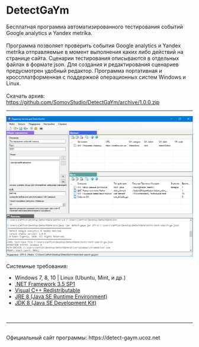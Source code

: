 # DetectGaYm
Бесплатная программа автоматизированного тестирования событий Google analytics и Yandex metrika.
<br>
<br>
Программа позволяет проверить события Google analytics и Yandex metrika отправляемые в момент выполнения каких либо действий на странице сайта.
Сценарии тестирования описываются в отдельных файлах в формате json. Для создания и редактирования сценариев предусмотрен удобный редактор.
Программа портативная и кроссплатформенная с поддержкой операционных систем Windows и Linux.
<br>
<br>
Скачать архив: https://github.com/SomovStudio/DetectGaYm/archive/1.0.0.zip

<hr>

<p align="center">
  <img src="https://github.com/SomovStudio/DetectGaYm/blob/master/web-site/img/editor-windows.png" alt="DetectGaYm">
</p>

Системные требования: 
<br>
<p>
<ul>
<li>Windows 7, 8, 10 | Linux (Ubuntu, Mint, и др.)</li>
<li><a href="https://www.microsoft.com/ru-ru/download/details.aspx?id=22" target="_blank">.NET Framework 3.5 SP1</a></li>
<li><a href="https://support.microsoft.com/ru-ru/help/2977003/the-latest-supported-visual-c-downloads" target="_blank">Visual C++ Redistributable</a></li>
<li><a href="https://www.oracle.com/java/technologies/javase-jre8-downloads.html" target="_blank">JRE 8 (Java SE Runtime Environment)</a></li>
<li><a href="https://www.oracle.com/java/technologies/javase/javase-jdk8-downloads.html" target="_blank">JDK 8 (Java SE Development Kit)</a></li>
</ul>
</p>
<br>

<hr>
<br>Официальный сайт программы: https://detect-gaym.ucoz.net
